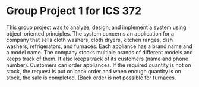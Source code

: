 # Group Project 1 for ICS 372
This group project was to analyze, design, and implement a system using object-oriented principles. The system concerns an application for a company that sells cloth washers, cloth dryers, kitchen ranges, dish washers, refrigerators, and furnaces. Each appliance has a brand name and a model name. The company stocks multiple brands of different models and keeps track of them. It also keeps track of its customers (name and phone number). Customers can order appliances. If the required quantity is not on stock, the request is put on back order and when enough quantity is on stock, the sale is completed. (Back order is not possible for furnaces.

